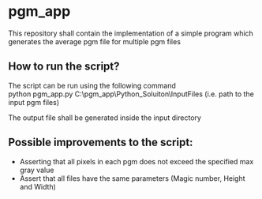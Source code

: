 # pgm_app
This repository shall contain the implementation of a simple program which generates the average pgm file for multiple pgm files

## How to run the script?

The script can be run using the following command  
python pgm_app.py C:\pgm_app\Python_Soluiton\InputFiles  (i.e. path to the input pgm files)  

The output file shall be generated inside the input directory


## Possible improvements to the script:

- Asserting that all pixels in each pgm does not exceed the specified max gray value  
- Assert that all files have the same parameters (Magic number, Height and Width)    
